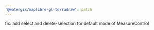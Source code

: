 ```yaml
---
'@watergis/maplibre-gl-terradraw': patch
---
```


fix: add select and delete-selection for default mode of MeasureControl
